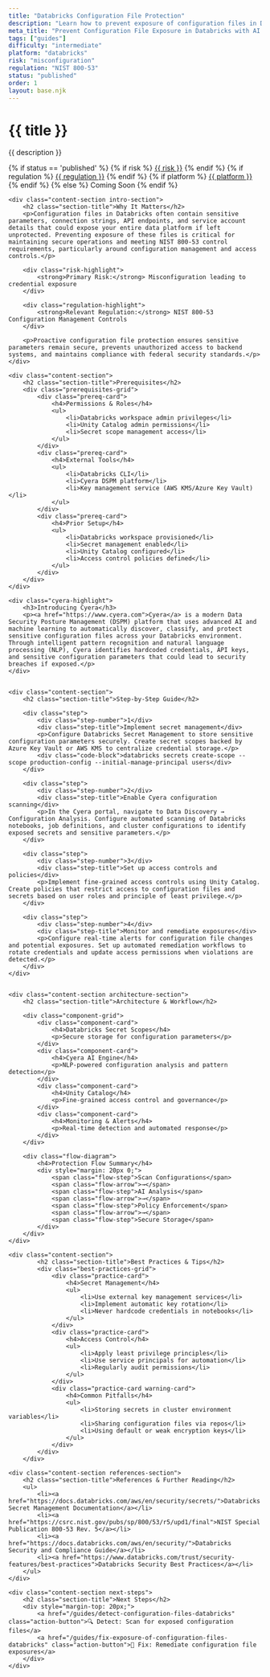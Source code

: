 ```yaml
---
title: "Databricks Configuration File Protection"
description: "Learn how to prevent exposure of configuration files in Databricks environments. Follow step-by-step guidance for NIST 800-53 compliance."
meta_title: "Prevent Configuration File Exposure in Databricks with AI | DSPM Guide"
tags: ["guides"]
difficulty: "intermediate"
platform: "databricks"
risk: "misconfiguration"
regulation: "NIST 800-53"
status: "published"
order: 1
layout: base.njk
---
```


<div class="container">
    <div class="header">
        <h1>{{ title }}</h1>
        <p>{{ description }}</p>
        <div class="guide-tags-container">
			<div class="guide-tags-wrapper">
		    {% if status == 'published' %}
		        {% if risk %}
		        <a href="/risk/{{ risk | downcase | replace: ' ', '-' }}/" class="guide-tag risk">{{ risk }}</a>
		        {% endif %}
		        {% if regulation %}
		        <a href="/regulation/{{ regulation | downcase | replace: ' ', '-' }}/" class="guide-tag regulation">{{ regulation }}</a>
		        {% endif %}
		        {% if platform %}
		        <a href="/platforms/{{ platform | downcase | replace: ' ', '-' }}/" class="guide-tag platform">{{ platform }}</a>
		        {% endif %}
		    {% else %}
		        <span class="guide-tag coming-soon">Coming Soon</span>
		    {% endif %}
		</div>
		</div>
    </div>

    <div class="content-section intro-section">
        <h2 class="section-title">Why It Matters</h2>
        <p>Configuration files in Databricks often contain sensitive parameters, connection strings, API endpoints, and service account details that could expose your entire data platform if left unprotected. Preventing exposure of these files is critical for maintaining secure operations and meeting NIST 800-53 control requirements, particularly around configuration management and access controls.</p>
        
        <div class="risk-highlight">
            <strong>Primary Risk:</strong> Misconfiguration leading to credential exposure
        </div>
        
        <div class="regulation-highlight">
            <strong>Relevant Regulation:</strong> NIST 800-53 Configuration Management Controls
        </div>
        
        <p>Proactive configuration file protection ensures sensitive parameters remain secure, prevents unauthorized access to backend systems, and maintains compliance with federal security standards.</p>
    </div>

    <div class="content-section">
        <h2 class="section-title">Prerequisites</h2>
        <div class="prerequisites-grid">
            <div class="prereq-card">
                <h4>Permissions & Roles</h4>
                <ul>
                    <li>Databricks workspace admin privileges</li>
                    <li>Unity Catalog admin permissions</li>
                    <li>Secret scope management access</li>
                </ul>
            </div>
            <div class="prereq-card">
                <h4>External Tools</h4>
                <ul>
                    <li>Databricks CLI</li>
                    <li>Cyera DSPM platform</li>
                    <li>Key management service (AWS KMS/Azure Key Vault)</li>
                </ul>
            </div>
            <div class="prereq-card">
                <h4>Prior Setup</h4>
                <ul>
                    <li>Databricks workspace provisioned</li>
                    <li>Secret management enabled</li>
                    <li>Unity Catalog configured</li>
                    <li>Access control policies defined</li>
                </ul>
            </div>
        </div>
    </div>
	
    <div class="cyera-highlight">
        <h3>Introducing Cyera</h3>
        <p><a href="https://www.cyera.com">Cyera</a> is a modern Data Security Posture Management (DSPM) platform that uses advanced AI and machine learning to automatically discover, classify, and protect sensitive configuration files across your Databricks environment. Through intelligent pattern recognition and natural language processing (NLP), Cyera identifies hardcoded credentials, API keys, and sensitive configuration parameters that could lead to security breaches if exposed.</p>
    </div>
	

    <div class="content-section">
        <h2 class="section-title">Step-by-Step Guide</h2>
        
        <div class="step">
            <div class="step-number">1</div>
            <div class="step-title">Implement secret management</div>
            <p>Configure Databricks Secret Management to store sensitive configuration parameters securely. Create secret scopes backed by Azure Key Vault or AWS KMS to centralize credential storage.</p>
            <div class="code-block">databricks secrets create-scope --scope production-config --initial-manage-principal users</div>
        </div>

        <div class="step">
            <div class="step-number">2</div>
            <div class="step-title">Enable Cyera configuration scanning</div>
            <p>In the Cyera portal, navigate to Data Discovery → Configuration Analysis. Configure automated scanning of Databricks notebooks, job definitions, and cluster configurations to identify exposed secrets and sensitive parameters.</p>
        </div>

        <div class="step">
            <div class="step-number">3</div>
            <div class="step-title">Set up access controls and policies</div>
            <p>Implement fine-grained access controls using Unity Catalog. Create policies that restrict access to configuration files and secrets based on user roles and principle of least privilege.</p>
        </div>

        <div class="step">
            <div class="step-number">4</div>
            <div class="step-title">Monitor and remediate exposures</div>
            <p>Configure real-time alerts for configuration file changes and potential exposures. Set up automated remediation workflows to rotate credentials and update access permissions when violations are detected.</p>
        </div>
    </div>


    <div class="content-section architecture-section">
        <h2 class="section-title">Architecture & Workflow</h2>
        
        <div class="component-grid">
            <div class="component-card">
                <h4>Databricks Secret Scopes</h4>
                <p>Secure storage for configuration parameters</p>
            </div>
            <div class="component-card">
                <h4>Cyera AI Engine</h4>
                <p>NLP-powered configuration analysis and pattern detection</p>
            </div>
            <div class="component-card">
                <h4>Unity Catalog</h4>
                <p>Fine-grained access control and governance</p>
            </div>
            <div class="component-card">
                <h4>Monitoring & Alerts</h4>
                <p>Real-time detection and automated response</p>
            </div>
        </div>

        <div class="flow-diagram">
            <h4>Protection Flow Summary</h4>
            <div style="margin: 20px 0;">
                <span class="flow-step">Scan Configurations</span>
                <span class="flow-arrow">→</span>
                <span class="flow-step">AI Analysis</span>
                <span class="flow-arrow">→</span>
                <span class="flow-step">Policy Enforcement</span>
                <span class="flow-arrow">→</span>
                <span class="flow-step">Secure Storage</span>
            </div>
        </div>
    </div>

	<div class="content-section">
	        <h2 class="section-title">Best Practices & Tips</h2>
	        <div class="best-practices-grid">
	            <div class="practice-card">
	                <h4>Secret Management</h4>
	                <ul>
	                    <li>Use external key management services</li>
	                    <li>Implement automatic key rotation</li>
	                    <li>Never hardcode credentials in notebooks</li>
	                </ul>
	            </div>
	            <div class="practice-card">
	                <h4>Access Control</h4>
	                <ul>
	                    <li>Apply least privilege principles</li>
	                    <li>Use service principals for automation</li>
	                    <li>Regularly audit permissions</li>
	                </ul>
	            </div>
	            <div class="practice-card warning-card">
	                <h4>Common Pitfalls</h4>
	                <ul>
	                    <li>Storing secrets in cluster environment variables</li>
	                    <li>Sharing configuration files via repos</li>
	                    <li>Using default or weak encryption keys</li>
	                </ul>
	            </div>
	        </div>
	    </div>

    <div class="content-section references-section">
        <h2 class="section-title">References & Further Reading</h2>
        <ul>
            <li><a href="https://docs.databricks.com/aws/en/security/secrets/">Databricks Secret Management Documentation</a></li>
            <li><a href="https://csrc.nist.gov/pubs/sp/800/53/r5/upd1/final">NIST Special Publication 800-53 Rev. 5</a></li>
            <li><a href="https://docs.databricks.com/aws/en/security/">Databricks Security and Compliance Guide</a></li>
            <li><a href="https://www.databricks.com/trust/security-features/best-practices">Databricks Security Best Practices</a></li>
        </ul>
    </div>

    <div class="content-section next-steps">
        <h2 class="section-title">Next Steps</h2>
        <div style="margin-top: 20px;">
            <a href="/guides/detect-configuration-files-databricks" class="action-button">🔍 Detect: Scan for exposed configuration files</a>
            <a href="/guides/fix-exposure-of-configuration-files-databricks" class="action-button">🔧 Fix: Remediate configuration file exposures</a>
        </div>
    </div>
</div>